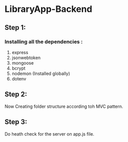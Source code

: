 # LibraryApp-Backend

## Step 1:
### Installing all the dependencies : 
1. express
2. jsonwebtoken
3. mongoose
4. bcrypt
5. nodemon (Installed globally)
6. dotenv


## Step 2:
Now Creating folder structure according toh MVC pattern.


## Step 3: 
Do heath check for the server on app.js file.